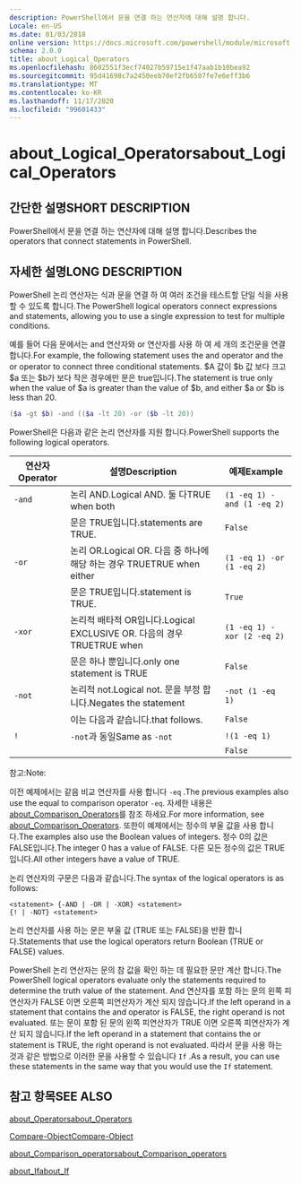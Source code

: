 ```yaml
---
description: PowerShell에서 문을 연결 하는 연산자에 대해 설명 합니다.
Locale: en-US
ms.date: 01/03/2018
online version: https://docs.microsoft.com/powershell/module/microsoft.powershell.core/about/about_logical_operators?view=powershell-7.2&WT.mc_id=ps-gethelp
schema: 2.0.0
title: about_Logical_Operators
ms.openlocfilehash: 8602551f3ecf74027b59715e1f47aab1b10bea92
ms.sourcegitcommit: 95d41698c7a2450eeb70ef2fb6507fe7e6eff3b6
ms.translationtype: MT
ms.contentlocale: ko-KR
ms.lasthandoff: 11/17/2020
ms.locfileid: "99601433"
---
```

# <a name="about_logical_operators"></a><span data-ttu-id="c4da0-103">about_Logical_Operators</span><span class="sxs-lookup"><span data-stu-id="c4da0-103">about_Logical_Operators</span></span>

## <a name="short-description"></a><span data-ttu-id="c4da0-104">간단한 설명</span><span class="sxs-lookup"><span data-stu-id="c4da0-104">SHORT DESCRIPTION</span></span>
<span data-ttu-id="c4da0-105">PowerShell에서 문을 연결 하는 연산자에 대해 설명 합니다.</span><span class="sxs-lookup"><span data-stu-id="c4da0-105">Describes the operators that connect statements in PowerShell.</span></span>

## <a name="long-description"></a><span data-ttu-id="c4da0-106">자세한 설명</span><span class="sxs-lookup"><span data-stu-id="c4da0-106">LONG DESCRIPTION</span></span>

<span data-ttu-id="c4da0-107">PowerShell 논리 연산자는 식과 문을 연결 하 여 여러 조건을 테스트할 단일 식을 사용할 수 있도록 합니다.</span><span class="sxs-lookup"><span data-stu-id="c4da0-107">The PowerShell logical operators connect expressions and statements, allowing you to use a single expression to test for multiple conditions.</span></span>

<span data-ttu-id="c4da0-108">예를 들어 다음 문에서는 and 연산자와 or 연산자를 사용 하 여 세 개의 조건문을 연결 합니다.</span><span class="sxs-lookup"><span data-stu-id="c4da0-108">For example, the following statement uses the and operator and the or operator to connect three conditional statements.</span></span> <span data-ttu-id="c4da0-109">$A 값이 $b 값 보다 크고 $a 또는 $b가 보다 작은 경우에만 문은 true입니다.</span><span class="sxs-lookup"><span data-stu-id="c4da0-109">The statement is true only when the value of $a is greater than the value of $b, and either $a or $b is less than</span></span>
20.

```powershell
($a -gt $b) -and (($a -lt 20) -or ($b -lt 20))
```

<span data-ttu-id="c4da0-110">PowerShell은 다음과 같은 논리 연산자를 지원 합니다.</span><span class="sxs-lookup"><span data-stu-id="c4da0-110">PowerShell supports the following logical operators.</span></span>

|<span data-ttu-id="c4da0-111">연산자</span><span class="sxs-lookup"><span data-stu-id="c4da0-111">Operator</span></span>|<span data-ttu-id="c4da0-112">설명</span><span class="sxs-lookup"><span data-stu-id="c4da0-112">Description</span></span>                        |<span data-ttu-id="c4da0-113">예제</span><span class="sxs-lookup"><span data-stu-id="c4da0-113">Example</span></span>                   |
|--------|-----------------------------------|--------------------------|
|`-and`  |<span data-ttu-id="c4da0-114">논리 AND.</span><span class="sxs-lookup"><span data-stu-id="c4da0-114">Logical AND.</span></span> <span data-ttu-id="c4da0-115">둘 다</span><span class="sxs-lookup"><span data-stu-id="c4da0-115">TRUE when both</span></span>        |`(1 -eq 1) -and (1 -eq 2)`|
|        |<span data-ttu-id="c4da0-116">문은 TRUE입니다.</span><span class="sxs-lookup"><span data-stu-id="c4da0-116">statements are TRUE.</span></span>               |`False`                   |
|`-or`   |<span data-ttu-id="c4da0-117">논리 OR.</span><span class="sxs-lookup"><span data-stu-id="c4da0-117">Logical OR.</span></span> <span data-ttu-id="c4da0-118">다음 중 하나에 해당 하는 경우 TRUE</span><span class="sxs-lookup"><span data-stu-id="c4da0-118">TRUE when either</span></span>       |`(1 -eq 1) -or (1 -eq 2)` |
|        |<span data-ttu-id="c4da0-119">문은 TRUE입니다.</span><span class="sxs-lookup"><span data-stu-id="c4da0-119">statement is TRUE.</span></span>                 |`True`                    |
|`-xor`  |<span data-ttu-id="c4da0-120">논리적 배타적 OR입니다.</span><span class="sxs-lookup"><span data-stu-id="c4da0-120">Logical EXCLUSIVE OR.</span></span> <span data-ttu-id="c4da0-121">다음의 경우 TRUE</span><span class="sxs-lookup"><span data-stu-id="c4da0-121">TRUE when</span></span>    |`(1 -eq 1) -xor (2 -eq 2)`|
|        |<span data-ttu-id="c4da0-122">문은 하나 뿐입니다.</span><span class="sxs-lookup"><span data-stu-id="c4da0-122">only one statement is TRUE</span></span>         |`False`                   |
|`-not`  |<span data-ttu-id="c4da0-123">논리적 not.</span><span class="sxs-lookup"><span data-stu-id="c4da0-123">Logical not.</span></span> <span data-ttu-id="c4da0-124">문을 부정 합니다.</span><span class="sxs-lookup"><span data-stu-id="c4da0-124">Negates the statement</span></span> |`-not (1 -eq 1)`          |
|        |<span data-ttu-id="c4da0-125">이는 다음과 같습니다.</span><span class="sxs-lookup"><span data-stu-id="c4da0-125">that follows.</span></span>                      |`False`                   |
|`!`     |<span data-ttu-id="c4da0-126">`-not`과 동일</span><span class="sxs-lookup"><span data-stu-id="c4da0-126">Same as `-not`</span></span>                     |`!(1 -eq 1)`              |
|        |                                   |`False`                   |

 <span data-ttu-id="c4da0-127">참고:</span><span class="sxs-lookup"><span data-stu-id="c4da0-127">Note:</span></span>

<span data-ttu-id="c4da0-128">이전 예제에서는 같음 비교 연산자를 사용 합니다 `-eq` .</span><span class="sxs-lookup"><span data-stu-id="c4da0-128">The previous examples also use the equal to comparison operator `-eq`.</span></span> <span data-ttu-id="c4da0-129">자세한 내용은 [about_Comparison_Operators](about_Comparison_Operators.md)를 참조 하세요.</span><span class="sxs-lookup"><span data-stu-id="c4da0-129">For more information, see [about_Comparison_Operators](about_Comparison_Operators.md).</span></span> <span data-ttu-id="c4da0-130">또한이 예제에서는 정수의 부울 값을 사용 합니다.</span><span class="sxs-lookup"><span data-stu-id="c4da0-130">The examples also use the Boolean values of integers.</span></span> <span data-ttu-id="c4da0-131">정수 0의 값은 FALSE입니다.</span><span class="sxs-lookup"><span data-stu-id="c4da0-131">The integer 0 has a value of FALSE.</span></span> <span data-ttu-id="c4da0-132">다른 모든 정수의 값은 TRUE입니다.</span><span class="sxs-lookup"><span data-stu-id="c4da0-132">All other integers have a value of TRUE.</span></span>

<span data-ttu-id="c4da0-133">논리 연산자의 구문은 다음과 같습니다.</span><span class="sxs-lookup"><span data-stu-id="c4da0-133">The syntax of the logical operators is as follows:</span></span>

```
<statement> {-AND | -OR | -XOR} <statement>
{! | -NOT} <statement>
```

<span data-ttu-id="c4da0-134">논리 연산자를 사용 하는 문은 부울 값 (TRUE 또는 FALSE)을 반환 합니다.</span><span class="sxs-lookup"><span data-stu-id="c4da0-134">Statements that use the logical operators return Boolean (TRUE or FALSE) values.</span></span>

<span data-ttu-id="c4da0-135">PowerShell 논리 연산자는 문의 참 값을 확인 하는 데 필요한 문만 계산 합니다.</span><span class="sxs-lookup"><span data-stu-id="c4da0-135">The PowerShell logical operators evaluate only the statements required to determine the truth value of the statement.</span></span> <span data-ttu-id="c4da0-136">And 연산자를 포함 하는 문의 왼쪽 피연산자가 FALSE 이면 오른쪽 피연산자가 계산 되지 않습니다.</span><span class="sxs-lookup"><span data-stu-id="c4da0-136">If the left operand in a statement that contains the and operator is FALSE, the right operand is not evaluated.</span></span>
<span data-ttu-id="c4da0-137">또는 문이 포함 된 문의 왼쪽 피연산자가 TRUE 이면 오른쪽 피연산자가 계산 되지 않습니다.</span><span class="sxs-lookup"><span data-stu-id="c4da0-137">If the left operand in a statement that contains the or statement is TRUE, the right operand is not evaluated.</span></span> <span data-ttu-id="c4da0-138">따라서 문을 사용 하는 것과 같은 방법으로 이러한 문을 사용할 수 있습니다 `If` .</span><span class="sxs-lookup"><span data-stu-id="c4da0-138">As a result, you can use these statements in the same way that you would use the `If` statement.</span></span>

## <a name="see-also"></a><span data-ttu-id="c4da0-139">참고 항목</span><span class="sxs-lookup"><span data-stu-id="c4da0-139">SEE ALSO</span></span>

[<span data-ttu-id="c4da0-140">about_Operators</span><span class="sxs-lookup"><span data-stu-id="c4da0-140">about_Operators</span></span>](about_Operators.md)

[<span data-ttu-id="c4da0-141">Compare-Object</span><span class="sxs-lookup"><span data-stu-id="c4da0-141">Compare-Object</span></span>](xref:Microsoft.PowerShell.Utility.Compare-Object)

[<span data-ttu-id="c4da0-142">about_Comparison_operators</span><span class="sxs-lookup"><span data-stu-id="c4da0-142">about_Comparison_operators</span></span>](about_Comparison_Operators.md)

[<span data-ttu-id="c4da0-143">about_If</span><span class="sxs-lookup"><span data-stu-id="c4da0-143">about_If</span></span>](about_If.md)

